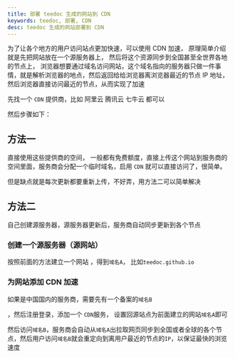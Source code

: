```yaml
---
title: 部署 teedoc 生成的网站到 CDN
keywords: teedoc, 部署, CDN
desc: teedoc 生成的网站部署到 CDN
---
```





为了让各个地方的用户访问站点更加快速，可以使用 CDN 加速，
原理简单介绍就是先把网站放在一个源服务器上， 然后将这个资源同步到全国甚至全世界各地的节点上，
浏览器想要通过域名访问网站，这个域名指向的服务器只做一件事情，就是解析浏览器的地点，然后返回给给浏览器离浏览器最近的节点 IP 地址，然后浏览器直接访问最近的节点，从而实现了加速


先找一个 `CDN` 提供商，比如 阿里云 腾讯云 七牛云 都可以

然后步骤如下：

## 方法一

直接使用这些提供商的空间， 一般都有免费额度，直接上传这个网站到服务商的空间里面，服务商会分配一个临时域名，启用 `CDN` 就可以直接访问了，很简单。

但是缺点就是每次更新都要重新上传，不好弄，用方法二可以简单解决


## 方法二

自己创建源服务器，源服务器更新后，服务商自动同步更新到各个节点

### 创建一个源服务器（源网站）

按照前面的方法建立一个网站 ，得到`域名A`， 比如`teedoc.github.io`


### 为网站添加 CDN 加速

如果是中国国内的服务商，需要先有一个备案的`域名B`

，然后注册登录，添加一个 `CDN`服务， 设置回源站点为前面建立的网站`域名A`即可

然后访问`域名B`，服务商会自动从`域名A`出拉取网页同步到全国或者全球的各个节点，然后用户访问`域名B`就会重定向到离用户最近的节点的`IP`，以保证最快的浏览速度

